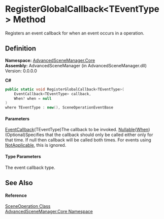 # RegisterGlobalCallback\<TEventType> Method

Registers an event callback for when an event occurs in a operation.

## Definition

**Namespace:** [AdvancedSceneManager.Core](N_AdvancedSceneManager_Core.md)\
**Assembly:** AdvancedSceneManager (in AdvancedSceneManager.dll) Version: 0.0.0.0

**C#**

```c#
public static void RegisterGlobalCallback<TEventType>(
	EventCallback<TEventType> callback,
	When? when = null
)
where TEventType : new(), SceneOperationEventBase

```

#### Parameters

&#x20; [EventCallback](T_AdvancedSceneManager_Callbacks_Events_EventCallback_1.md)(TEventType)The callback to be invoked.  [Nullable](https://learn.microsoft.com/dotnet/api/system.nullable-1)([When](T_AdvancedSceneManager_Core_Callbacks_When.md))  (Optional)Specifies that the callback should only be called either only for that time. If null then callback will be called both times. For events using [NotApplicable](T_AdvancedSceneManager_Core_Callbacks_When.md), this is ignored.

#### Type Parameters

The event callback type.

## See Also

#### Reference

[SceneOperation Class](T_AdvancedSceneManager_Core_SceneOperation.md)\
[AdvancedSceneManager.Core Namespace](N_AdvancedSceneManager_Core.md)
